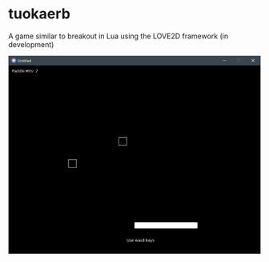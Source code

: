 # tuokaerb
A game similar to breakout in Lua using the LOVE2D framework (in development)

![Image](screenshot.PNG)
